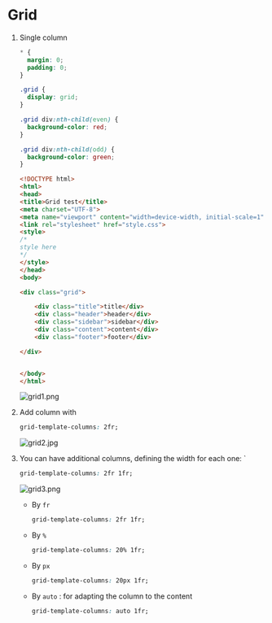 # Grid
1. Single column

    ```css
    * {
      margin: 0;
      padding: 0;
    }

    .grid {
      display: grid;
    }

    .grid div:nth-child(even) {
      background-color: red;
    }

    .grid div:nth-child(odd) {
      background-color: green;
    }

    ```

    ```html
    <!DOCTYPE html>
    <html>
    <head>
    <title>Grid test</title>
    <meta charset="UTF-8">
    <meta name="viewport" content="width=device-width, initial-scale=1">
    <link rel="stylesheet" href="style.css">
    <style>
    /*
    style here
    */
    </style>
    </head>
    <body>

    <div class="grid">

        <div class="title">title</div>
        <div class="header">header</div>
        <div class="sidebar">sidebar</div>
        <div class="content">content</div>
        <div class="footer">footer</div>

    </div>


    </body>
    </html>
    ```

    ![grid1.png](:storage\\fb837300-0f6a-4d8d-a8c8-c5b1264621de\\b9623a3e.png)

1. Add column with 
    ```css
    grid-template-columns: 2fr;
    ```

    ![grid2.jpg](:storage\\fb837300-0f6a-4d8d-a8c8-c5b1264621de\\117d2807.jpg)

1. You can have additional columns, defining the width for each one: `
    ```css
    grid-template-columns: 2fr 1fr;
    ```

    ![grid3.png](:storage\\fb837300-0f6a-4d8d-a8c8-c5b1264621de\\22937598.png)
    
    * By `fr`
        ```css
        grid-template-columns: 2fr 1fr;
        ```
    
    * By `%`
        ```css
        grid-template-columns: 20% 1fr;
        ```
    
    * By `px`
        ```css
        grid-template-columns: 20px 1fr;
        ```
    
    * By `auto` : for adapting the column to the content
        ```css
        grid-template-columns: auto 1fr;
        ```


